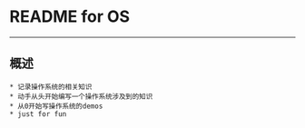 # **README for OS** #
***


## **概述** ##
    * 记录操作系统的相关知识
    * 动手从头开始编写一个操作系统涉及到的知识
    * 从0开始写操作系统的demos
    * just for fun
